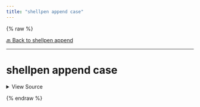 ```yaml
---
title: "shellpen append case"
---
```


{% raw %}





[🔙 Back to shellpen append](/api/shellpen/append)

---







<!-- Todo, if there are no subcommands under the child commands, use a smaller heading size -->

# shellpen append case



<details>
  <summary>View Source</summary>

{% endraw %}
{% highlight sh %}
shellpen append writeln "case \"$1\" in"
shellpen indent++
shellpen -- blocks cases open
{% endhighlight %}
{% raw %}

</details>










  
{% endraw %}
